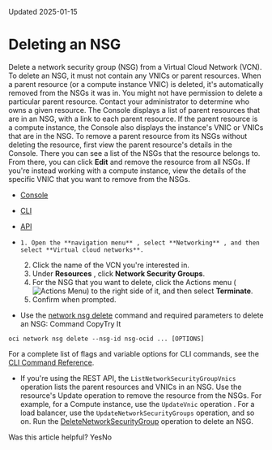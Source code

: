 Updated 2025-01-15
# Deleting an NSG
Delete a network security group (NSG) from a Virtual Cloud Network (VCN).
To delete an NSG, it must not contain any VNICs or parent resources. When a parent resource (or a compute instance VNIC) is deleted, it's automatically removed from the NSGs it was in. You might not have permission to delete a particular parent resource. Contact your administrator to determine who owns a given resource.
The Console displays a list of parent resources that are in an NSG, with a link to each parent resource. If the parent resource is a compute instance, the Console also displays the instance's VNIC or VNICs that are in the NSG. 
To remove a parent resource from its NSGs without deleting the resource, first view the parent resource's details in the Console. There you can see a list of the NSGs that the resource belongs to. From there, you can click **Edit** and remove the resource from all NSGs. If you're instead working with a compute instance, view the details of the specific VNIC that you want to remove from the NSGs. 
  * [Console](https://docs.oracle.com/en-us/iaas/Content/Network/Concepts/delete_nsg.htm)
  * [CLI](https://docs.oracle.com/en-us/iaas/Content/Network/Concepts/delete_nsg.htm)
  * [API](https://docs.oracle.com/en-us/iaas/Content/Network/Concepts/delete_nsg.htm)


  *     1. Open the **navigation menu** , select **Networking** , and then select **Virtual cloud networks**.
    2. Click the name of the VCN you're interested in.
    3. Under **Resources** , click **Network Security Groups**.
    4. For the NSG that you want to delete, click the Actions menu (![Actions Menu](https://docs.oracle.com/en-us/iaas/Content/libraries/global-images/actions-menu.png)) to the right side of it, and then select **Terminate**.
    5. Confirm when prompted.
  * Use the [network nsg delete](https://docs.oracle.com/iaas/tools/oci-cli/latest/oci_cli_docs/cmdref/network/nsg/delete.html) command and required parameters to delete an NSG:
Command
CopyTry It
```
oci network nsg delete --nsg-id nsg-ocid ... [OPTIONS]
```

For a complete list of flags and variable options for CLI commands, see the [CLI Command Reference](https://docs.oracle.com/iaas/tools/oci-cli/latest).
  * If you're using the REST API, the `ListNetworkSecurityGroupVnics` operation lists the parent resources and VNICs in an NSG. Use the resource's Update operation to remove the resource from the NSGs. For example, for a Compute instance, use the `UpdateVnic` operation . For a load balancer, use the `UpdateNetworkSecurityGroups` operation, and so on.
Run the [DeleteNetworkSecurityGroup](https://docs.oracle.com/iaas/api/#/en/iaas/latest/NetworkSecurityGroup/DeleteNetworkSecurityGroup) operation to delete an NSG.


Was this article helpful?
YesNo

